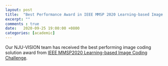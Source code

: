 ```yaml
---
layout: post
title:  "Best Performance Award in IEEE MMSP 2020 Learning-based Image Coding Challenge"
excerpt: ""
comments : true
date:   2020-09-25 19:00:00 +0800
categories: [academic]
---
```

Our NJU-VISION team has received the best performing image coding solution award from [IEEE MMSP2020 Learning-based Image Coding Challenge](https://attend.ieee.org/mmsp-2020/2020/11/10/grand-challenge-winners/).